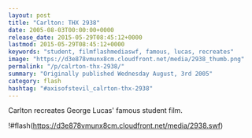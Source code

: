 ```yaml
---
layout: post
title: "Carlton: THX 2938"
date: 2005-08-03T00:00:00+0000
release_date: 2015-05-29T08:45:12+0000
lastmod: 2015-05-29T08:45:12+0000
keywords: "student, filmflashmediaswf, famous, lucas, recreates"
image: "https://d3e878vmunx8cm.cloudfront.net/media/2938_thumb.png"
permalink: "/p/calrton-thx-2938/"
summary: "Originally published Wednesday August, 3rd 2005"
category: flash
hashtag: "#axisofstevil_calrton-thx-2938"
---
```


Carlton recreates George Lucas' famous student film.

!#flash(https://d3e878vmunx8cm.cloudfront.net/media/2938.swf)
